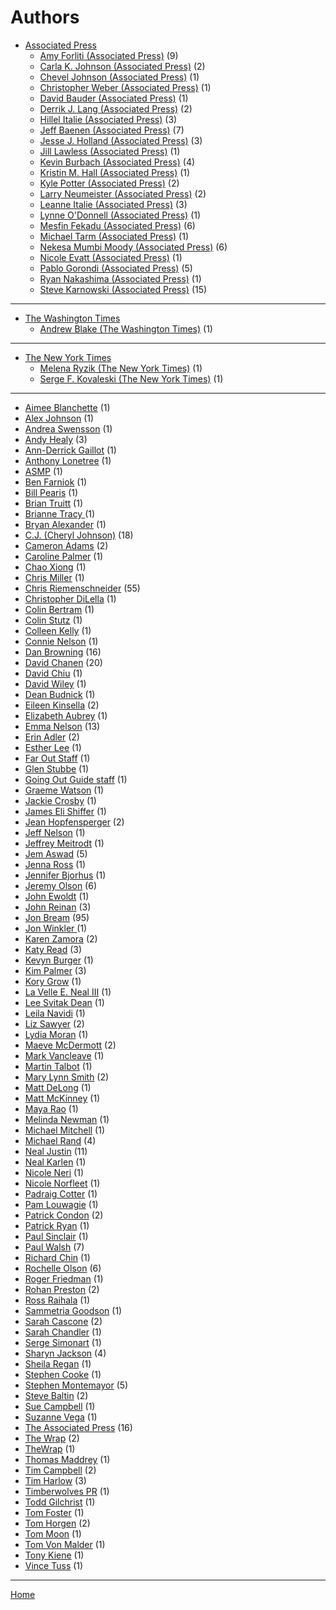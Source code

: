 # Authors

  * [Associated Press](./associated-press/)
     * [Amy Forliti (Associated Press)](./associated-press/amy-forliti/) (9)
     * [Carla K. Johnson (Associated Press)](./associated-press/carla-k-johnson/) (2)
     * [Chevel Johnson (Associated Press)](./associated-press/chevel-johnson/) (1)
     * [Christopher Weber (Associated Press)](./associated-press/christopher-weber/) (1)
     * [David Bauder (Associated Press)](./associated-press/david-bauder/) (1)
     * [Derrik J. Lang (Associated Press)](./associated-press/derrik-j-lang/) (2)
     * [Hillel Italie (Associated Press)](./associated-press/hillel-italie/) (3)
     * [Jeff Baenen (Associated Press)](./associated-press/jeff-baenen/) (7)
     * [Jesse J. Holland (Associated Press)](./associated-press/jesse-j-holland/) (3)
     * [Jill Lawless (Associated Press)](./associated-press/jill-lawless/) (1)
     * [Kevin Burbach (Associated Press)](./associated-press/kevin-burbach/) (4)
     * [Kristin M. Hall (Associated Press)](./associated-press/kristin-m-hall/) (1)
     * [Kyle Potter (Associated Press)](./associated-press/kyle-potter/) (2)
     * [Larry Neumeister (Associated Press)](./associated-press/larry-neumeister/) (2)
     * [Leanne Italie (Associated Press)](./associated-press/leanne-italie/) (3)
     * [Lynne O'Donnell (Associated Press)](./associated-press/lynne-o-donnell/) (1)
     * [Mesfin Fekadu (Associated Press)](./associated-press/mesfin-fekadu/) (6)
     * [Michael Tarm (Associated Press)](./associated-press/michael-tarm/) (1)
     * [Nekesa Mumbi Moody (Associated Press)](./associated-press/nekesa-mumbi-moody/) (6)
     * [Nicole Evatt (Associated Press)](./associated-press/nicole-evatt/) (1)
     * [Pablo Gorondi (Associated Press)](./associated-press/pablo-gorondi/) (5)
     * [Ryan Nakashima (Associated Press)](./associated-press/ryan-nakashima/) (1)
     * [Steve Karnowski (Associated Press)](./associated-press/steve-karnowski/) (15)


----


  * [The Washington Times](./the-washington-times/)
     * [Andrew Blake (The Washington Times)](./the-washington-times/andrew-blake/) (1)


----


  * [The New York Times](./the-new-york-times/)
     * [Melena Ryzik (The New York Times)](./the-new-york-times/melena-ryzik/) (1)
     * [Serge F. Kovaleski (The New York Times)](./the-new-york-times/serge-f-kovaleski/) (1)

----

  * [Aimee Blanchette](./aimee-blanchette/) (1)
  * [Alex Johnson](./alex-johnson/) (1)
  * [Andrea Swensson](./andrea-swensson/) (1)
  * [Andy Healy](./andy-healy/) (3)
  * [Ann-Derrick Gaillot](./ann-derrick-gaillot/) (1)
  * [Anthony Lonetree](./anthony-lonetree/) (1)
  * [ASMP](./asmp/) (1)
  * [Ben Farniok](./ben-farniok/) (1)
  * [Bill Pearis](./bill-pearis/) (1)
  * [Brian Truitt](./brian-truitt/) (1)
  * [Brianne Tracy ](./brianne-tracy/) (1)
  * [Bryan Alexander](./bryan-alexander/) (1)
  * [C.J. (Cheryl Johnson)](./c-j-cheryl-johnson/) (18)
  * [Cameron Adams](./cameron-adams/) (2)
  * [Caroline Palmer](./caroline-palmer/) (1)
  * [Chao Xiong](./chao-xiong/) (1)
  * [Chris Miller](./chris-miller/) (1)
  * [Chris Riemenschneider](./chris-riemenschneider/) (55)
  * [Christopher DiLella](./christopher-dilella/) (1)
  * [Colin Bertram](./colin-bertram/) (1)
  * [Colin Stutz](./colin-stutz/) (1)
  * [Colleen Kelly](./colleen-kelly/) (1)
  * [Connie Nelson](./connie-nelson/) (1)
  * [Dan Browning](./dan-browning/) (16)
  * [David Chanen](./david-chanen/) (20)
  * [David Chiu](./david-chiu/) (1)
  * [David Wiley](./david-wiley/) (1)
  * [Dean Budnick](./dean-budnick/) (1)
  * [Eileen Kinsella](./eileen-kinsella/) (2)
  * [Elizabeth Aubrey](./elizabeth-aubrey/) (1)
  * [Emma Nelson](./emma-nelson/) (13)
  * [Erin Adler](./erin-adler/) (2)
  * [Esther Lee](./esther-lee/) (1)
  * [Far Out Staff](./far-out-staff/) (1)
  * [Glen Stubbe](./glen-stubbe/) (1)
  * [Going Out Guide staff](./going-out-guide-staff/) (1)
  * [Graeme Watson](./graeme-watson/) (1)
  * [Jackie Crosby](./jackie-crosby/) (1)
  * [James Eli Shiffer](./james-eli-shiffer/) (1)
  * [Jean Hopfensperger](./jean-hopfensperger/) (2)
  * [Jeff Nelson](./jeff-nelson/) (1)
  * [Jeffrey Meitrodt](./jeffrey-meitrodt/) (1)
  * [Jem Aswad](./jem-aswad/) (5)
  * [Jenna Ross](./jenna-ross/) (1)
  * [Jennifer Bjorhus](./jennifer-bjorhus/) (1)
  * [Jeremy Olson](./jeremy-olson/) (6)
  * [John Ewoldt](./john-ewoldt/) (1)
  * [John Reinan](./john-reinan/) (3)
  * [Jon Bream](./jon-bream/) (95)
  * [Jon Winkler ](./jon-winkler/) (1)
  * [Karen Zamora](./karen-zamora/) (2)
  * [Katy Read](./katy-read/) (3)
  * [Kevyn Burger](./kevyn-burger/) (1)
  * [Kim Palmer](./kim-palmer/) (3)
  * [Kory Grow](./kory-grow/) (1)
  * [La Velle E. Neal III](./la-velle-e-neal-iii/) (1)
  * [Lee Svitak Dean](./lee-svitak-dean/) (1)
  * [Leila Navidi](./leila-navidi/) (1)
  * [Liz Sawyer](./liz-sawyer/) (2)
  * [Lydia Moran](./lydia-moran/) (1)
  * [Maeve McDermott](./maeve-mcdermott/) (2)
  * [Mark Vancleave](./mark-vancleave/) (1)
  * [Martin Talbot](./martin-talbot/) (1)
  * [Mary Lynn Smith](./mary-lynn-smith/) (2)
  * [Matt DeLong](./matt-delong/) (1)
  * [Matt McKinney](./matt-mckinney/) (1)
  * [Maya Rao](./maya-rao/) (1)
  * [Melinda Newman](./melinda-newman/) (1)
  * [Michael Mitchell](./michael-mitchell/) (1)
  * [Michael Rand](./michael-rand/) (4)
  * [Neal Justin](./neal-justin/) (11)
  * [Neal Karlen](./neal-karlen/) (1)
  * [Nicole Neri](./nicole-neri/) (1)
  * [Nicole Norfleet](./nicole-norfleet/) (1)
  * [Padraig Cotter](./padraig-cotter/) (1)
  * [Pam Louwagie](./pam-louwagie/) (1)
  * [Patrick Condon](./patrick-condon/) (2)
  * [Patrick Ryan](./patrick-ryan/) (1)
  * [Paul Sinclair](./paul-sinclair/) (1)
  * [Paul Walsh](./paul-walsh/) (7)
  * [Richard Chin](./richard-chin/) (1)
  * [Rochelle Olson](./rochelle-olson/) (6)
  * [Roger Friedman](./roger-friedman/) (1)
  * [Rohan Preston](./rohan-preston/) (2)
  * [Ross Raihala](./ross-raihala/) (1)
  * [Sammetria Goodson](./sammetria-goodson/) (1)
  * [Sarah Cascone](./sarah-cascone/) (2)
  * [Sarah Chandler](./sarah-chandler/) (1)
  * [Serge Simonart](./serge-simonart/) (1)
  * [Sharyn Jackson](./sharyn-jackson/) (4)
  * [Sheila Regan](./sheila-regan/) (1)
  * [Stephen Cooke](./stephen-cooke/) (1)
  * [Stephen Montemayor](./stephen-montemayor/) (5)
  * [Steve Baltin](./steve-baltin/) (2)
  * [Sue Campbell](./sue-campbell/) (1)
  * [Suzanne Vega](./suzanne-vega/) (1)
  * [The Associated Press](./the-associated-press/) (16)
  * [The Wrap](./the-wrap/) (2)
  * [TheWrap](./thewrap/) (1)
  * [Thomas Maddrey](./thomas-maddrey/) (1)
  * [Tim Campbell](./tim-campbell/) (2)
  * [Tim Harlow](./tim-harlow/) (3)
  * [Timberwolves PR](./timberwolves-pr/) (1)
  * [Todd Gilchrist](./todd-gilchrist/) (1)
  * [Tom Foster](./tom-foster/) (1)
  * [Tom Horgen](./tom-horgen/) (2)
  * [Tom Moon](./tom-moon/) (1)
  * [Tom Von Malder](./tom-von-malder/) (1)
  * [Tony Kiene](./tony-kiene/) (1)
  * [Vince Tuss](./vince-tuss/) (1)

----

[Home](../)
